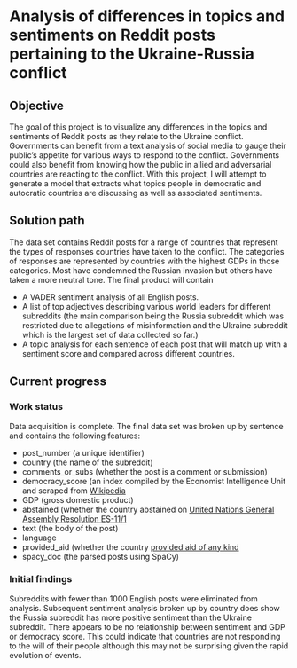 # Analysis of differences in topics and sentiments on Reddit posts pertaining to the Ukraine-Russia conflict

## Objective
The goal of this project is to visualize any differences in the topics and sentiments of Reddit posts as they relate to the Ukraine conflict. Governments can benefit from a text analysis of social media to gauge their public’s appetite for various ways to respond to the conflict. Governments could also benefit from knowing how the public in allied and adversarial countries are reacting to the conflict.  With this project, I will attempt to generate a model that extracts what topics people in democratic and autocratic countries are discussing as well as associated sentiments.

## Solution path
The data set contains Reddit posts for a range of countries that represent the types of responses countries have taken to the conflict. The categories of responses are represented by countries with the highest GDPs in those categories. Most have condemned the Russian invasion but others have taken a more neutral tone. The final product will contain 
* A VADER sentiment analysis of all English posts.
* A list of top adjectives describing various world leaders for different subreddits (the main comparison being the Russia subreddit which was restricted due to allegations of misinformation and the Ukraine subreddit which is the largest set of data collected so far.)
* A topic analysis for each sentence of each post that will match up with a sentiment score and compared across different countries.

## Current progress
### Work status
Data acquisition is complete. The final data set was broken up by sentence and contains the following features:
* post_number (a unique identifier)
* country (the name of the subreddit)
* comments_or_subs (whether the post is a comment or submission)
* democracy_score (an index compiled by the Economist Intelligence Unit and scraped from [Wikipedia](https://en.wikipedia.org/wiki/Democracy_Index)
* GDP (gross domestic product)
* abstained (whether the country abstained on [United Nations General Assembly Resolution ES-11/1](https://en.wikipedia.org/wiki/United_Nations_General_Assembly_Resolution_ES-11/1)
* text (the body of the post)
* language
* provided_aid (whether the country [provided aid of any kind](https://en.wikipedia.org/wiki/List_of_foreign_aid_to_Ukraine_during_the_Russo-Ukrainian_War)
* spacy_doc (the parsed posts using SpaCy)

### Initial findings
Subreddits with fewer than 1000 English posts were eliminated from analysis. Subsequent sentiment analysis broken up by country does show the Russia subreddit has more positive sentiment than the Ukraine subreddit. There appears to be no relationship between sentiment and GDP or democracy score. This could indicate that countries are not responding to the will of their people although this may not be surprising given the rapid evolution of events.


```python

```
